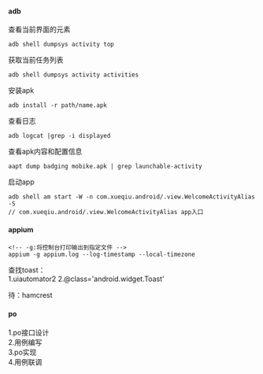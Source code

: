 #### adb
查看当前界面的元素   
```
adb shell dumpsys activity top
```
获取当前任务列表  
```
adb shell dumpsys activity activities
```
安装apk  
```
adb install -r path/name.apk
```
查看日志  
```
adb logcat |grep -i displayed
```
查看apk内容和配置信息  
```
aapt dump badging mobike.apk | grep launchable-activity
```
启动app  
```
adb shell am start -W -n com.xueqiu.android/.view.WelcomeActivityAlias -S
// com.xueqiu.android/.view.WelcomeActivityAlias app入口
```

#### appium
```
<!-- -g:将控制台打印输出到指定文件 -->
appium -g appium.log --log-timestamp --local-timezone
```
查找toast：  
1.uiautomator2
2.@class='android.widget.Toast'


待：hamcrest

#### po
1.po接口设计  
2.用例编写  
3.po实现  
4.用例联调